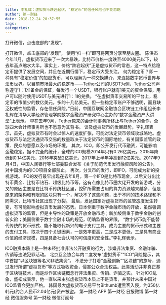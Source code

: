 ```yaml
---
title: 李礼辉：虚拟货币跌宕起伏，“稳定币”的信任风险也不能忽略
author: 第一财经
date: 2018-12-24 20:37:55
tags: 
categories: 
---
```

打开微信，点击底部的“发现”，
<!-- more -->
打开微信，点击底部的“发现”，
使用“扫一扫”即可将网页分享至朋友圈。
陈洪杰
今年11月，虚拟货币迎来了一次大暴跌，比特币价格一度跌至4000美元以下，较去年高点缩水大半。事实上，价格“跌宕起伏”正是虚拟货币的常态，这一特点给稳定币提供了发展空间，并且在近期行情下，稳定币大受关注。
何为稳定币？即一种具有“稳定价值”的加密货币，可以理解为一种交换媒介，来连接数字货币世界与法币世界。以目前市场最大的稳定币——Tether公司的USDT为例，Tether公司声称遵守1：1准备金的保证，每发行一个USDT，银行账户就有1美元的资金保障，用户可以随时使用USDT与美元进行1：1的兑换。
“在虚拟货币交易所的平台上，稳定币的市值少的数亿美元，多的十几亿美元。但一些稳定币账户不够透明，而且缺乏权威性的监管，存在信任风险。”日前，中国互联网金融协会区块链工作组组长李礼辉在清华大学经济管理学院数字金融资产研究中心主办的“数字金融资产大讲堂”上表示。
早在去年9月，Tether原来的会计师事务所终止与Tether的合作，全球四大会计师事务所也不愿意为其背书。
谈及虚拟货币的发展趋势，李礼辉表示，首先，虚拟货币有时会以惊人的速度扩张，可能对法定货币领域攻城略地。虚拟货币与法定流通货币交易的数量取决于法定货币的国际地位，有关国家监管的政策、民众的意愿以及市场的环境。
其次，ICO，即公开发行代币融资，可能影响金融稳定。据不完全的统计，全球的ICO规模2014年只有0.26亿美元，2015年降低到0.14亿美元，2016年突破2亿美元，2017年上半年冲高到12亿美元。2017年9月4日，中国人民银行等七部委联合发布《关于防范代币发行融资风险的公告》，对中国境内的ICO项目全部禁止。
再次，分叉币的发行，即IFO，可能成为新的投机游戏。IFO的发行最早出现在去年8月，第一个IFO是比特币现金，以后又分出比特币黄金、比特币钻石、超级比特币等，这有点像比特币圈大佬开发的新游戏，分叉的原因主要是在比特币传统社区里，挖矿所需要占用的算力资源越来越多，但是原来的架构和有限的区块只有一个，解决不了这些问题，出于不同的技术路径和不同需求，比特币社区出现了分裂。
最后，发达国家对虚拟货币的监管态度发生转变，有可能影响虚拟货币发展的态势。日本侧重于数字金融市场的开放，虽然强调虚拟货币的监管，但是主导性的政策是开放金融市场；新加坡侧重于数字金融的创新实验；美国侧重于数字金融市场的规范，明确监管的界限。
“数字货币能不能替代传统的货币形式、能不能取代新兴的电子支付工具，成为主要的货币形式和主要的支付工具，取决于四个关键因素，一是效率更高，二是成本更低，三是具有商业价值的经济规模，四是具备社会认可的可信度和安全性。”李礼辉表示。
 
 
ICO融资本质上是一种未经批准非法公开融资的行为，涉嫌非法集资、金融诈骗、传销等违法犯罪活动。
北京互金协会年内二度发布“虚拟货币”“ICO”风险提示，其中首提“以区块链等名义非法集资”。
不法分子打着“金融创新”“区块链”的旗号，通过发行所谓“虚拟货币”等方式吸收资金，侵害公众合法权益。此类活动并非真正基于区块链技术，而是炒作区块链概念行非法集资、传销、诈骗之实。
针对ICO乱象，盛松成表示，他一直以来主张虚拟货币本质上不是货币，并预计未来中国对ICO监管会更加严格。
韩国最大虚拟货币交易平台Bithumb遭黑客入侵，约350亿韩元(约合人民币2.04亿元)资产被盗。
第一财经
APP
第一财经
日报微博
第一财经
微信服务号
第一财经
微信订阅号
